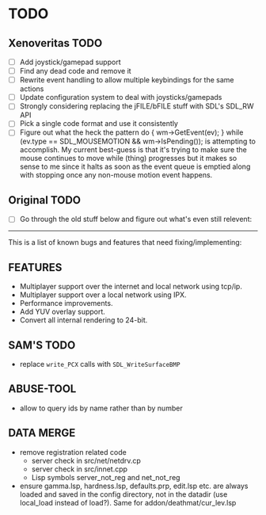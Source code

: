 # TODO

## Xenoveritas TODO

- [ ] Add joystick/gamepad support
- [ ] Find any dead code and remove it
- [ ] Rewrite event handling to allow multiple keybindings for the same actions
- [ ] Update configuration system to deal with joysticks/gamepads
- [ ] Strongly considering replacing the jFILE/bFILE stuff with SDL's SDL_RW API
- [ ] Pick a single code format and use it consistently
- [ ] Figure out what the heck the pattern
      do { wm->GetEvent(ev); } while (ev.type == SDL_MOUSEMOTION && wm->IsPending());
  is attempting to accomplish. My current best-guess is that it's trying to
  make sure the mouse continues to move while (thing) progresses but it makes
  so sense to me since it halts as soon as the event queue is emptied along with
  stopping once any non-mouse motion event happens.

## Original TODO

- [ ] Go through the old stuff below and figure out what's even still relevent:

----

This is a list of known bugs and features that need fixing/implementing:

FEATURES
--------
- Multiplayer support over the internet and local network using tcp/ip.
- Multiplayer support over a local network using IPX.
- Performance improvements.
- Add YUV overlay support.
- Convert all internal rendering to 24-bit.

SAM'S TODO
----------
 - replace `write_PCX` calls with `SDL_WriteSurfaceBMP`

ABUSE-TOOL
----------
 - allow to query ids by name rather than by number

DATA MERGE
----------
 - remove registration related code
   - server check in src/net/netdrv.cp
   - server check in src/innet.cpp
   - Lisp symbols server_not_reg and net_not_reg
 - ensure gamma.lsp, hardness.lsp, defaults.prp, edit.lsp etc. are always
   loaded and saved in the config directory, not in the datadir (use
   local_load instead of load?). Same for addon/deathmat/cur_lev.lsp
